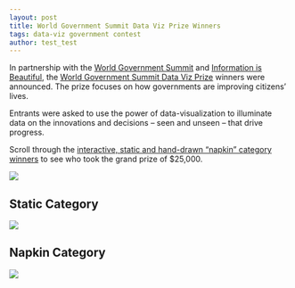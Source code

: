 ```yaml
---
layout: post
title: World Government Summit Data Viz Prize Winners
tags: data-viz government contest
author: test_test
---
```



In partnership with the [World Government Summit](https://www.worldgovernmentsummit.org/) and [Information is Beautiful](https://informationisbeautiful.net/2019/winners-of-the-world-data-visualization-prize/), the [World Government Summit Data Viz Prize](https://wdvp.worldgovernmentsummit.org/) winners were announced. The prize focuses on how governments are improving citizens’ lives. 

Entrants were asked to use the power of data-visualization to illuminate data on the innovations and decisions – seen and unseen – that drive progress.

Scroll through the [interactive, static and hand-drawn “napkin” category winners](https://informationisbeautiful.net/2019/winners-of-the-world-data-visualization-prize/) to see who took the grand prize of $25,000.

<img src="https://raw.githubusercontent.com/DS4PS/ds4ps_dev_site/master/assets/img/world-data-viz-prize.png">
      

## Static Category

<img src="https://raw.githubusercontent.com/DS4PS/ds4ps_dev_site/master/assets/img/static_runnerup.png">
 
 
## Napkin Category

<img src="https://raw.githubusercontent.com/DS4PS/ds4ps_dev_site/master/assets/img/napkin_runner-up.png">
 
